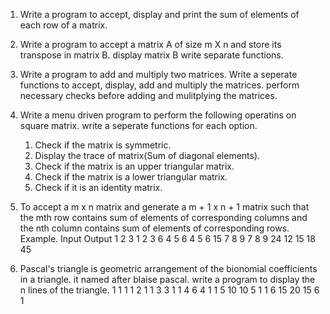 1. Write a program to accept, display and print the sum of elements of each row of a matrix.

2. Write a program to accept a matrix A of size m X n and store its transpose in matrix B. display matrix B write separate functions.

3. Write a program to add and multiply two matrices. Write a seperate functions to accept, display, add and multiply the matrices. 
   perform necessary checks before adding and mulitplying the matrices.

4. Write a menu driven program to perform the following operatins on square matrix.
   write a seperate functions for each option.
   1. Check if the matrix is symmetric.
   2. Display the trace of matrix(Sum of diagonal elements).
   3. Check if the matrix is an upper triangular matrix.
   4. Check if the matrix is a lower triangular matrix.
   5. Check if it is an identity matrix.

5. To accept a m x n matrix and generate a m + 1 x n + 1 matrix such that the mth row contains sum of elements of corresponding columns 
   and the nth column contains sum of elements of corresponding rows. 
   Example. 
               Input                 Output 
            1   2   3           1    2    3    6
            4   5   6           4    5    6    15 
            7   8   9           7    8    9    24 
                                12   15   18   45

6. Pascal's triangle is geometric arrangement of the bionomial coefficients in a triangle. it named after blaise pascal. 
   write a program to display the n lines of the triangle. 
                                    1
                                1       1
                            1       2       1
                        1       3       3       1
                    1       4       6       4       1
                1       5       10      10      5       1
            1       6       15      20      15      6       1
